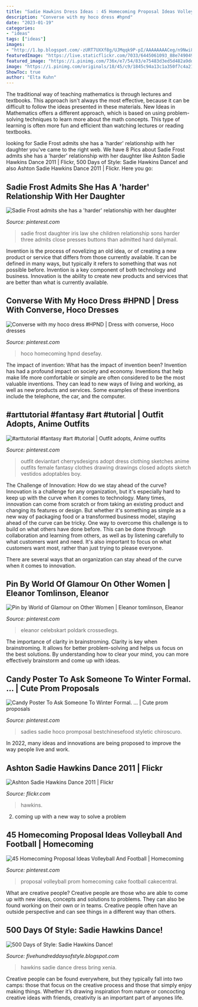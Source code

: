 ```yaml
---
title: "Sadie Hawkins Dress Ideas : 45 Homecoming Proposal Ideas Volleyball And Football"
description: "Converse with my hoco dress #hpnd"
date: "2023-01-19"
categories:
- "ideas"
tags: ["ideas"]
images:
- "http://1.bp.blogspot.com/-zURT7UXXf8g/UJMqqk9P-pI/AAAAAAAACeg/n9Nwi8--JTg/s1600/IMG_9520-1.jpeg"
featuredImage: "https://live.staticflickr.com/7033/6445061093_88e7490499_b.jpg"
featured_image: "https://i.pinimg.com/736x/e7/54/83/e75483d3ed5d482a9dd65edaf779b81d.jpg"
image: "https://i.pinimg.com/originals/18/45/c9/1845c94a13c1a350f7c4a216a331551a.jpg"
ShowToc: true
author: "Elta Kuhn"
---
```



The traditional way of teaching mathematics is through lectures and textbooks. This approach isn't always the most effective, because it can be difficult to follow the ideas presented in these materials. New Ideas in Mathematics offers a different approach, which is based on using problem-solving techniques to learn more about the math concepts. This type of learning is often more fun and efficient than watching lectures or reading textbooks.

	

		
looking for Sadie Frost admits she has a &#039;harder&#039; relationship with her daughter you've came to the right web. We have 8 Pics about Sadie Frost admits she has a &#039;harder&#039; relationship with her daughter like Ashton Sadie Hawkins Dance 2011 | Flickr, 500 Days of Style: Sadie Hawkins Dance! and also Ashton Sadie Hawkins Dance 2011 | Flickr. Here you go:
		
    
## Sadie Frost Admits She Has A &#039;harder&#039; Relationship With Her Daughter

<img loading=lazy src="https://i.pinimg.com/736x/e7/54/83/e75483d3ed5d482a9dd65edaf779b81d.jpg" onerror="this.onerror=null;this.src='https://tse4.mm.bing.net/th?id=OIP.NugzArZNwiUJtqXbR1EcFwHaLp&amp;pid=15.1';" alt="Sadie Frost admits she has a &#039;harder&#039; relationship with her daughter">

_Source: pinterest.com_

>sadie frost daughter iris law she children relationship sons harder three admits close presses buttons than admitted hard dailymail. 

	

Invention is the process of novelizing an old idea, or of creating a new product or service that differs from those currently available. It can be defined in many ways, but typically it refers to something that was not possible before. Invention is a key component of both technology and business. Innovation is the ability to create new products and services that are better than what is currently available.

    
## Converse With My Hoco Dress #HPND | Dress With Converse, Hoco Dresses

<img loading=lazy src="https://i.pinimg.com/originals/18/45/c9/1845c94a13c1a350f7c4a216a331551a.jpg" onerror="this.onerror=null;this.src='https://tse1.mm.bing.net/th?id=OIP.QLh5vwfBOik5BUa9NoZO0QHaJ4&amp;pid=15.1';" alt="Converse with my hoco dress #HPND | Dress with converse, Hoco dresses">

_Source: pinterest.com_

>hoco homecoming hpnd desefay. 

	

The impact of invention: What has the impact of invention been?
Invention has had a profound impact on society and economy. Inventions that help make life more comfortable or simple are often considered to be the most valuable inventions. They can lead to new ways of living and working, as well as new products and services. Some examples of these inventions include the telephone, the car, and the computer.

    
## #arttutorial #fantasy #art #tutorial | Outfit Adopts, Anime Outfits

<img loading=lazy src="https://i.pinimg.com/736x/ec/ae/76/ecae766bbfcbc58d8e52dc9495e1e431.jpg" onerror="this.onerror=null;this.src='https://tse1.mm.bing.net/th?id=OIP.4BirwthXrswEm8voib1eMwHaN3&amp;pid=15.1';" alt="#arttutorial #fantasy #art #tutorial | Outfit adopts, Anime outfits">

_Source: pinterest.com_

>outfit deviantart cherrysdesigns adopt dress clothing sketches anime outfits female fantasy clothes drawing drawings closed adopts sketch vestidos adoptables boy. 

	

The Challenge of Innovation: How do we stay ahead of the curve?
Innovation is a challenge for any organization, but it's especially hard to keep up with the curve when it comes to technology. Many times, innovation can come from scratch or from taking an existing product and changing its features or design. But whether it's something as simple as a new way of packaging food or a transformed business model, staying ahead of the curve can be tricky.
One way to overcome this challenge is to build on what others have done before. This can be done through collaboration and learning from others, as well as by listening carefully to what customers want and need. It's also important to focus on what customers want most, rather than just trying to please everyone.

There are several ways that an organization can stay ahead of the curve when it comes to innovation.

    
## Pin By World Of Glamour On Other Women | Eleanor Tomlinson, Eleanor

<img loading=lazy src="https://i.pinimg.com/originals/3d/6f/13/3d6f13efbe1a26ff7171896ce7777e98.jpg" onerror="this.onerror=null;this.src='https://tse4.mm.bing.net/th?id=OIP.zqz8m6_bhiEAl31lEnLKjAHaLH&amp;pid=15.1';" alt="Pin by World of Glamour on Other Women | Eleanor tomlinson, Eleanor">

_Source: pinterest.com_

>eleanor celebskart poldark crossedlegs. 

	

The importance of clarity in brainstroming.
Clarity is key when brainstroming. It allows for better problem-solving and helps us focus on the best solutions. By understanding how to clear your mind, you can more effectively brainstorm and come up with ideas.

    
## Candy Poster To Ask Someone To Winter Formal. … | Cute Prom Proposals

<img loading=lazy src="https://i.pinimg.com/originals/2e/1d/85/2e1d85335fcc252cd097e918d36d69d1.jpg" onerror="this.onerror=null;this.src='https://tse1.mm.bing.net/th?id=OIP.b3Gu6n1-EDGodWpea22pfQHaJ4&amp;pid=15.1';" alt="Candy Poster To Ask Someone To Winter Formal. … | Cute prom proposals">

_Source: pinterest.com_

>sadies sadie hoco promposal bestchinesefood styletic chiroscuro. 

	

In 2022, many ideas and innovations are being proposed to improve the way people live and work.

    
## Ashton Sadie Hawkins Dance 2011 | Flickr

<img loading=lazy src="https://live.staticflickr.com/7033/6445061093_88e7490499_b.jpg" onerror="this.onerror=null;this.src='https://tse2.mm.bing.net/th?id=OIP._LqRchrwC4dzKSWHDpSR7gHaLG&amp;pid=15.1';" alt="Ashton Sadie Hawkins Dance 2011 | Flickr">

_Source: flickr.com_

>hawkins. 

	

2. coming up with a new way to solve a problem 

    
## 45 Homecoming Proposal Ideas Volleyball And Football | Homecoming

<img loading=lazy src="https://i.pinimg.com/originals/95/9c/ea/959ceaa4a0f90298acc21f3deb537416.jpg" onerror="this.onerror=null;this.src='https://tse1.mm.bing.net/th?id=OIP.Yu-yIwpAA_ZGFpPLZ2V1DwHaJ6&amp;pid=15.1';" alt="45 Homecoming Proposal Ideas Volleyball And Football | Homecoming">

_Source: pinterest.com_

>proposal volleyball prom homecoming cake football cakecentral. 

	

What are creative people?
Creative people are those who are able to come up with new ideas, concepts and solutions to problems. They can also be found working on their own or in teams. Creative people often have an outside perspective and can see things in a different way than others.

    
## 500 Days Of Style: Sadie Hawkins Dance!

<img loading=lazy src="http://1.bp.blogspot.com/-zURT7UXXf8g/UJMqqk9P-pI/AAAAAAAACeg/n9Nwi8--JTg/s1600/IMG_9520-1.jpeg" onerror="this.onerror=null;this.src='https://tse4.mm.bing.net/th?id=OIP.IcYh05l3UEGtVaPSi2_0sgHaLH&amp;pid=15.1';" alt="500 Days of Style: Sadie Hawkins Dance!">

_Source: fivehundreddaysofstyle.blogspot.com_

>hawkins sadie dance dress bring xenia. 

	

Creative people can be found everywhere, but they typically fall into two camps: those that focus on the creative process and those that simply enjoy making things. Whether it’s drawing inspiration from nature or concocting creative ideas with friends, creativity is an important part of anyones life.

